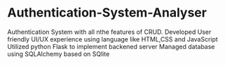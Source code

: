 # Authentication-System-Analyser
Authentication System with all nthe features of CRUD.
Developed User friendly UI/UX experience using language like HTML,CSS and JavaScript
Utilized python Flask to implement backened server
Managed database using SQLAlchemy based on SQlite
